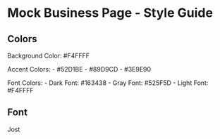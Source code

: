 # Mock Business Page - Style Guide

## Colors
 
 Background Color: #F4FFFF

 Accent Colors:
    - #52D1BE
    - #89D9CD
    - #3E9E90

 Font Colors:
    - Dark Font: #163438
    - Gray Font: #525F5D
    - Light Font: #F4FFFF


## Font

   Jost

